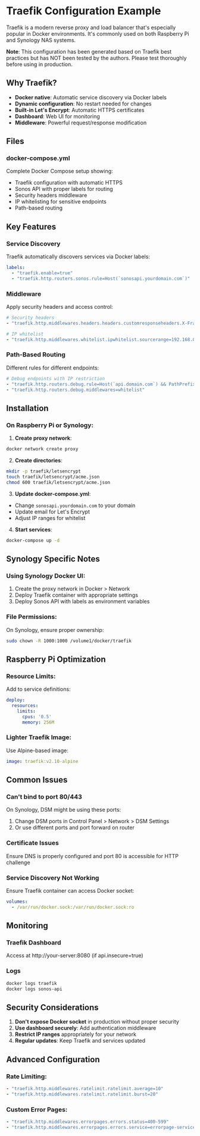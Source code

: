 # Traefik Configuration Example

Traefik is a modern reverse proxy and load balancer that's especially popular in Docker environments. It's commonly used on both Raspberry Pi and Synology NAS systems.

**Note**: This configuration has been generated based on Traefik best practices but has NOT been tested by the authors. Please test thoroughly before using in production.

## Why Traefik?

- **Docker native**: Automatic service discovery via Docker labels
- **Dynamic configuration**: No restart needed for changes
- **Built-in Let's Encrypt**: Automatic HTTPS certificates
- **Dashboard**: Web UI for monitoring
- **Middleware**: Powerful request/response modification

## Files

### docker-compose.yml
Complete Docker Compose setup showing:
- Traefik configuration with automatic HTTPS
- Sonos API with proper labels for routing
- Security headers middleware
- IP whitelisting for sensitive endpoints
- Path-based routing

## Key Features

### Service Discovery
Traefik automatically discovers services via Docker labels:
```yaml
labels:
  - "traefik.enable=true"
  - "traefik.http.routers.sonos.rule=Host(`sonosapi.yourdomain.com`)"
```

### Middleware
Apply security headers and access control:
```yaml
# Security headers
- "traefik.http.middlewares.headers.headers.customresponseheaders.X-Frame-Options=DENY"

# IP whitelist
- "traefik.http.middlewares.whitelist.ipwhitelist.sourcerange=192.168.0.0/16"
```

### Path-Based Routing
Different rules for different endpoints:
```yaml
# Debug endpoints with IP restriction
- "traefik.http.routers.debug.rule=Host(`api.domain.com`) && PathPrefix(`/debug`)"
- "traefik.http.routers.debug.middlewares=whitelist"
```

## Installation

### On Raspberry Pi or Synology:

1. **Create proxy network**:
```bash
docker network create proxy
```

2. **Create directories**:
```bash
mkdir -p traefik/letsencrypt
touch traefik/letsencrypt/acme.json
chmod 600 traefik/letsencrypt/acme.json
```

3. **Update docker-compose.yml**:
- Change `sonosapi.yourdomain.com` to your domain
- Update email for Let's Encrypt
- Adjust IP ranges for whitelist

4. **Start services**:
```bash
docker-compose up -d
```

## Synology Specific Notes

### Using Synology Docker UI:
1. Create the proxy network in Docker > Network
2. Deploy Traefik container with appropriate settings
3. Deploy Sonos API with labels as environment variables

### File Permissions:
On Synology, ensure proper ownership:
```bash
sudo chown -R 1000:1000 /volume1/docker/traefik
```

## Raspberry Pi Optimization

### Resource Limits:
Add to service definitions:
```yaml
deploy:
  resources:
    limits:
      cpus: '0.5'
      memory: 256M
```

### Lighter Traefik Image:
Use Alpine-based image:
```yaml
image: traefik:v2.10-alpine
```

## Common Issues

### Can't bind to port 80/443
On Synology, DSM might be using these ports:
1. Change DSM ports in Control Panel > Network > DSM Settings
2. Or use different ports and port forward on router

### Certificate Issues
Ensure DNS is properly configured and port 80 is accessible for HTTP challenge

### Service Discovery Not Working
Ensure Traefik container can access Docker socket:
```yaml
volumes:
  - /var/run/docker.sock:/var/run/docker.sock:ro
```

## Monitoring

### Traefik Dashboard
Access at http://your-server:8080 (if api.insecure=true)

### Logs
```bash
docker logs traefik
docker logs sonos-api
```

## Security Considerations

1. **Don't expose Docker socket** in production without proper security
2. **Use dashboard securely**: Add authentication middleware
3. **Restrict IP ranges** appropriately for your network
4. **Regular updates**: Keep Traefik and services updated

## Advanced Configuration

### Rate Limiting:
```yaml
- "traefik.http.middlewares.ratelimit.ratelimit.average=10"
- "traefik.http.middlewares.ratelimit.ratelimit.burst=20"
```

### Custom Error Pages:
```yaml
- "traefik.http.middlewares.errorpages.errors.status=400-599"
- "traefik.http.middlewares.errorpages.errors.service=errorpage-service"
```